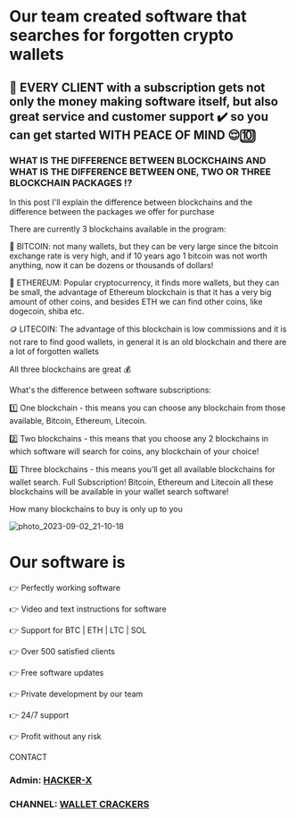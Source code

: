 # Our team created software that searches for forgotten crypto wallets

## 📣 EVERY CLIENT with a subscription gets not only the money making software itself, but also great service and customer support ✔️ so you can get started WITH PEACE OF MIND 😌🔟

### WHAT IS THE DIFFERENCE BETWEEN BLOCKCHAINS AND WHAT IS THE DIFFERENCE BETWEEN ONE, TWO OR THREE BLOCKCHAIN PACKAGES ⁉️

In this post I'll explain the difference between blockchains and the difference between the packages we offer for purchase

There are currently 3 blockchains available in the program:

📶 BITCOIN: not many wallets, but they can be very large since the bitcoin exchange rate is very high, and if 10 years ago 1 bitcoin was not worth anything, now it can be dozens or thousands of dollars!

🔹 ETHEREUM: Popular cryptocurrency, it finds more wallets, but they can be small, the advantage of Ethereum blockchain is that it has a very big amount of other coins, and besides ETH we can find other coins, like dogecoin, shiba etc.

🪙 LITECOIN: The advantage of this blockchain is low commissions and it is not rare to find good wallets, in general it is an old blockchain and there are a lot of forgotten wallets

All three blockchains are great 💰

What's the difference between software subscriptions:

1️⃣ One blockchain - this means you can choose any blockchain from those available, Bitcoin, Ethereum, Litecoin.

2️⃣ Two blockchains - this means that you choose any 2 blockchains in which software will search for coins, any blockchain of your choice!

3️⃣ Three blockchains - this means you’ll get all available blockchains for wallet search. Full Subscription! Bitcoin, Ethereum and Litecoin all these blockchains will be available in your wallet search software!

How many blockchains to buy is only up to you

![photo_2023-09-02_21-10-18](https://github.com/Hacker-eX/walletcracker/assets/148053826/475cac92-2cfe-45c7-a63e-e549f302706d)




# Our software is

👉 Perfectly working software

👉 Video and text instructions for software

👉 Support for BTC | ETH | LTC | SOL

👉 Over 500 satisfied clients

👉 Free software updates

👉 Private development by our team

👉 24/7 support

👉 Profit without any risk


CONTACT 
### Admin: [HACKER-X](https://t.me/cryptohacker909)
### CHANNEL: [WALLET CRACKERS](https:t.me/walletcrackers)
